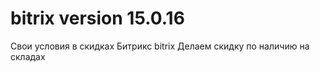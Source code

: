 # bitrix version 15.0.16

Свои условия в скидках Битрикс bitrix
Делаем скидку по наличию на складах
